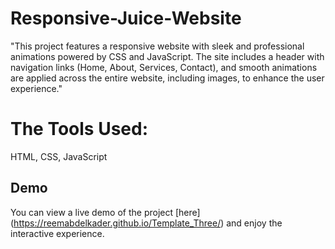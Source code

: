 # Responsive-Juice-Website
"This project features a responsive website with sleek and professional animations powered by CSS and JavaScript. The site includes a header with navigation links (Home, About, Services, Contact), and smooth animations are applied across the entire website, including images, to enhance the user experience."

# The Tools Used: 
 HTML, CSS, JavaScript

## Demo
You can view a live demo of the project [here] (https://reemabdelkader.github.io/Template_Three/) and enjoy the interactive experience.
 
